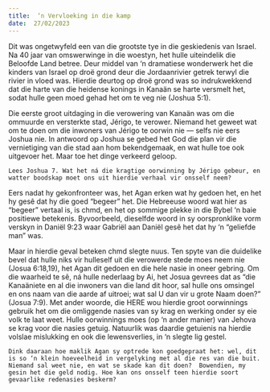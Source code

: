 ```yaml
---
title:  ‘n Vervloeking in die kamp
date:  27/02/2023
---
```


Dit was ongetwyfeld een van die grootste tye in die geskiedenis van Israel. Na 40 jaar van omswerwinge in die woestyn, het hulle uiteindelik die Beloofde Land betree. Deur middel van ‘n dramatiese wonderwerk het die kinders van Israel op droë grond deur die Jordaanrivier getrek terwyl die rivier in vloed was. Hierdie deurtog op droë grond was so indrukwekkend dat die harte van die heidense konings in Kanaän se harte versmelt het, sodat hulle geen moed gehad het om te veg nie (Joshua 5:1).

Die eerste groot uitdaging in die verowering van Kanaän was om die ommuurde en versterkte stad, Jérigo, te verower. Niemand het geweet wat om te doen om die inwoners van Jérigo te oorwin nie — selfs nie eers Joshua nie. In antwoord op Joshua se gebed het God die plan vir die vernietiging van die stad aan hom bekendgemaak, en wat hulle toe ook uitgevoer het. Maar toe het dinge verkeerd geloop.

`Lees Joshua 7. Wat het ná die kragtige oorwinning by Jérigo gebeur, en watter boodskap moet ons uit hierdie verhaal vir onsself neem?`

Eers nadat hy gekonfronteer was, het Agan erken wat hy gedoen het, en het hy gesê dat hy die goed “begeer” het. Die Hebreeuse woord wat hier as “begeer” vertaal is, is chmd, en het op sommige plekke in die Bybel ‘n baie positiewe betekenis. Byvoorbeeld, dieselfde woord in sy oorspronklike vorm verskyn in Daniël 9:23 waar Gabriël aan Daniël gesê het dat hy ‘n “geliefde man” was.

Maar in hierdie geval beteken chmd slegte nuus. Ten spyte van die duidelike bevel dat hulle niks vir hulleself uit die verowerde stede moes neem nie (Josua 6:18,19), het Agan dit gedoen en die hele nasie in oneer gebring. Om die waarheid te sê, ná hulle nederlaag by Ai, het Josua gevrees dat as “die Kanaäniete en al die inwoners van die land dit hoor, sal hulle ons omsingel en ons naam van die aarde af uitroei; wat sal U dan vir u grote Naam doen?” (Josua 7:9). Met ander woorde, die HERE wou hierdie groot oorwinnings gebruik het om die omliggende nasies van sy krag en werking onder sy eie volk te laat weet. Hulle oorwinnings moes (op ‘n ander manier) van Jehova se krag voor die nasies getuig.  Natuurlik was daardie getuienis na hierdie volslae mislukking en ook die lewensverlies, in ‘n slegte lig gestel.

`Dink daaraan hoe maklik Agan sy optrede kon goedgepraat het: wel, dit is so ‘n klein hoeveelheid in vergelyking met al die res van die buit. Niemand sal weet nie, en wat se skade kan dit doen?  Bowendien, my gesin het die geld nodig. Hoe kan ons onsself teen hierdie soort gevaarlike redenasies beskerm?`